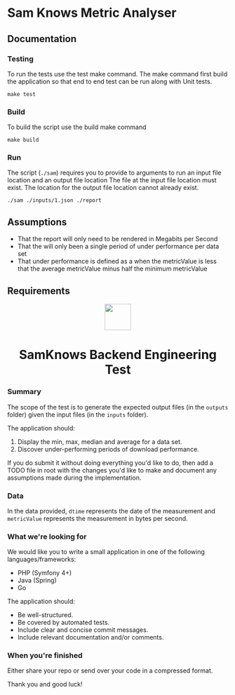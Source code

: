 # Sam Knows Metric Analyser 

## Documentation

### Testing

To run the tests use the test make command.
The make command first build the application so that end to end test can be run along with Unit tests.

```
make test
```

### Build

To build the script use the build make command

```
make build
```

### Run

The script (`./sam`) requires you to provide to arguments to run an input file location and an output file location
The file at the input file location must exist.
The location for the output file location cannot already exist.
```
./sam ./inputs/1.json ./report
```

## Assumptions

  - That the report will only need to be rendered in Megabits per Second
  - That the will only been a single period of under performance per data set
  - That under performance is defined as a when the metricValue is less that the average metricValue minus half the minimum metricValue 
  
## Requirements


<div align="center">
  <img src="https://samknows.com/img/sk-logo.svg" align="center" width="60">
  <h1 align="center">SamKnows Backend Engineering Test</h1>
</div>

### Summary

The scope of the test is to generate the expected output files (in the `outputs` folder) given the input files (in the `inputs` folder).

The application should:
1. Display the min, max, median and average for a data set.
2. Discover under-performing periods of download performance.

If you do submit it without doing everything you'd like to do, then add a TODO file in root with the changes
you'd like to make and document any assumptions made during the implementation.

### Data
In the data provided, `dtime` represents the date of the measurement and `metricValue` represents 
the measurement in bytes per second.

### What we're looking for

We would like you to write a small application in one of the following languages/frameworks:
- PHP (Symfony 4+)
- Java (Spring)
- Go

The application should:

- Be well-structured.
- Be covered by automated tests.
- Include clear and concise commit messages.
- Include relevant documentation and/or comments.


### When you're finished

Either share your repo or send over your code in a compressed format.


Thank you and good luck!
